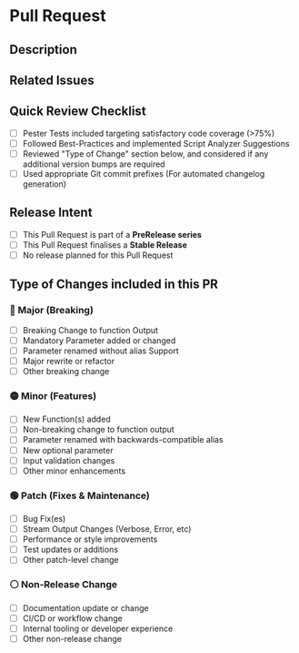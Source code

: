 # Pull Request

## Description

<!-- Concise summary of changes + any relevant context or motivation -->

## Related Issues

<!-- Link related issues | Use "Fixes #123" or "AB#456" to auto-close -->

## Quick Review Checklist

- [ ] Pester Tests included targeting satisfactory code coverage (>75%)
- [ ] Followed Best-Practices and implemented Script Analyzer Suggestions
- [ ] Reviewed "Type of Change" section below, and considered if any additional version bumps are required
- [ ] Used appropriate Git commit prefixes (For automated changelog generation)

## Release Intent

<!-- Indicate the release strategy for this PR -->

- [ ] This Pull Request is part of a **PreRelease series**
- [ ] This Pull Request finalises a **Stable Release**
- [ ] No release planned for this Pull Request

## Type of Changes included in this PR

<!--  Select all that apply. Use the highest-impact change as guidance in determining version increment type -->

### 🔴 Major (Breaking)

- [ ] Breaking Change to function Output
- [ ] Mandatory Parameter added or changed
- [ ] Parameter renamed without alias Support
- [ ] Major rewrite or refactor
- [ ] Other breaking change

### 🟡 Minor (Features)

- [ ] New Function(s) added
- [ ] Non-breaking change to function output
- [ ] Parameter renamed with backwards-compatible alias
- [ ] New optional parameter
- [ ] Input validation changes
- [ ] Other minor enhancements

### 🟢 Patch (Fixes & Maintenance)

- [ ] Bug Fix(es)
- [ ] Stream Output Changes (Verbose, Error, etc)
- [ ] Performance or style improvements
- [ ] Test updates or additions
- [ ] Other patch-level change

### ⚪ Non-Release Change

- [ ] Documentation update or change
- [ ] CI/CD or workflow change
- [ ] Internal tooling or developer experience
- [ ] Other non-release change

<!-- To Repository Owners:

This PR template reflects a workflow used by ModuleForge's author. It’s designed to support semantic versioning, pre-release planning, and cross-platform issue linking. 
Feel free to adapt it to your own project needs, use it as is, or create your own entirely

-->